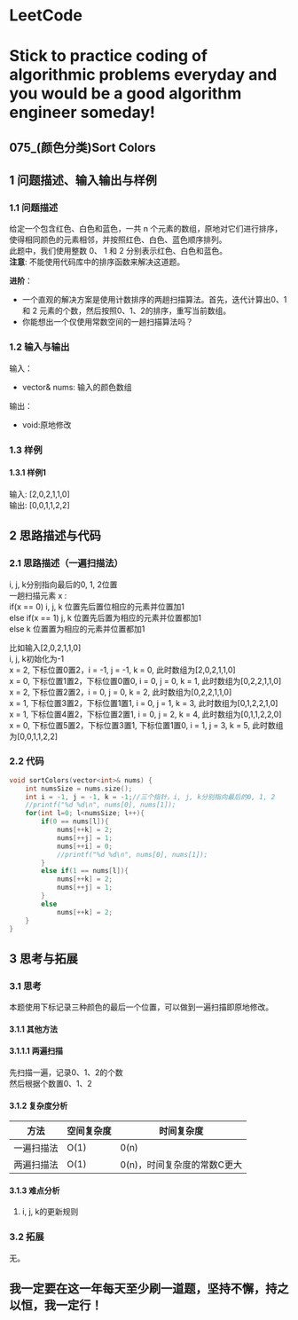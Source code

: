 # LeetCode
# Stick to practice coding of algorithmic problems everyday and you would be a good algorithm engineer someday!
## 075_(颜色分类)Sort Colors
## 1 问题描述、输入输出与样例
### 1.1 问题描述
给定一个包含红色、白色和蓝色，一共 n 个元素的数组，原地对它们进行排序，使得相同颜色的元素相邻，并按照红色、白色、蓝色顺序排列。<br>
此题中，我们使用整数 0、 1 和 2 分别表示红色、白色和蓝色。<br>
__注意__:
不能使用代码库中的排序函数来解决这道题。

__进阶__：
* 一个直观的解决方案是使用计数排序的两趟扫描算法。首先，迭代计算出0、1 和 2 元素的个数，然后按照0、1、2的排序，重写当前数组。<br>
* 你能想出一个仅使用常数空间的一趟扫描算法吗？
### 1.2 输入与输出
输入：
* vector<int>& nums: 输入的颜色数组

输出：
* void:原地修改
### 1.3 样例
#### 1.3.1 样例1
输入: [2,0,2,1,1,0]<br>
输出: [0,0,1,1,2,2]<br>
## 2 思路描述与代码	
### 2.1 思路描述（一遍扫描法）
i, j, k分别指向最后的0, 1, 2位置<br>
一趟扫描元素 x :<br>
if(x == 0) i, j, k 位置先后置位相应的元素并位置加1<br>
else if(x == 1) j, k 位置先后置为相应的元素并位置都加1<br>
else k 位置置为相应的元素并位置都加1<br>

比如输入[2,0,2,1,1,0]<br>
i, j, k初始化为-1<br>
x = 2, 下标位置0置2，i = -1, j = -1, k = 0, 此时数组为[2,0,2,1,1,0]<br>
x = 0, 下标位置1置2，下标位置0置0, i = 0, j = 0, k = 1, 此时数组为[0,2,2,1,1,0]<br>
x = 2, 下标位置2置2，i = 0, j = 0, k = 2, 此时数组为[0,2,2,1,1,0]<br>
x = 1, 下标位置3置2，下标位置1置1, i = 0, j = 1, k = 3, 此时数组为[0,1,2,2,1,0]<br>
x = 1, 下标位置4置2，下标位置2置1, i = 0, j = 2, k = 4, 此时数组为[0,1,1,2,2,0]<br>
x = 0, 下标位置5置2，下标位置3置1, 下标位置1置0, i = 1, j = 3, k = 5, 此时数组为[0,0,1,1,2,2]<br>
### 2.2 代码
```cpp
void sortColors(vector<int>& nums) {
    int numsSize = nums.size();
    int i = -1, j = -1, k = -1;//三个指针，i, j, k分别指向最后的0, 1, 2
    //printf("%d %d\n", nums[0], nums[1]);
    for(int l=0; l<numsSize; l++){
        if(0 == nums[l]){
            nums[++k] = 2;
            nums[++j] = 1;
            nums[++i] = 0;
            //printf("%d %d\n", nums[0], nums[1]);
        }
        else if(1 == nums[l]){
            nums[++k] = 2;
            nums[++j] = 1;
        }
        else
            nums[++k] = 2;
    }
}
```
## 3 思考与拓展
### 3.1 思考
本题使用下标记录三种颜色的最后一个位置，可以做到一遍扫描即原地修改。
#### 3.1.1 其他方法
#### 3.1.1.1 两遍扫描
先扫描一遍，记录0、1、2的个数<br>
然后根据个数置0、1、2
#### 3.1.2 复杂度分析
方法|空间复杂度|时间复杂度
--- | --- | ---
一遍扫描法|O(1)|0(n)
两遍扫描法|O(1)|0(n)，时间复杂度的常数C更大
#### 3.1.3 难点分析
1. i, j, k的更新规则

### 3.2 拓展
无。
	  
## 我一定要在这一年每天至少刷一道题，坚持不懈，持之以恒，我一定行！
